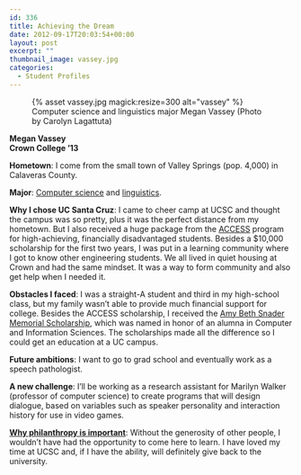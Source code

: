 ```yaml
---
id: 336
title: Achieving the Dream
date: 2012-09-17T20:03:54+00:00
layout: post
excerpt: ""
thumbnail_image: vassey.jpg
categories:
  - Student Profiles
---
```

<figure class="inline-image right">
{% asset vassey.jpg magick:resize=300 alt="vassey" %}<figcaption>Computer science and linguistics major Megan Vassey  
(Photo by Carolyn Lagattuta)</figcaption></figure>

**Megan Vassey**  
 **Crown College ’13**

**Hometown**: I come from the small town of Valley Springs (pop. 4,000) in Calaveras County.

**Major**: [Computer science](http://www.cs.ucsc.edu/) and [linguistics](http://admissions.ucsc.edu/academics/majors/linguistics.html).

**Why I chose UC Santa Cruz**: I came to cheer camp at UCSC and thought the campus was so pretty, plus it was the perfect distance from my hometown. But I also received a huge package from the [ACCESS](http://ua.soe.ucsc.edu/scholarships/access) program for high-achieving, financially disadvantaged students. Besides a $10,000 scholarship for the first two years, I was put in a learning community where I got to know other engineering students. We all lived in quiet housing at Crown and had the same mindset. It was a way to form community and also get help when I needed it.

**Obstacles I faced**: I was a straight-A student and third in my high-school class, but my family wasn’t able to provide much financial support for college. Besides the ACCESS scholarship, I received the [Amy Beth Snader Memorial Scholarship](https://news.ucsc.edu/2003/11/425.html), which was named in honor of an alumna in Computer and Information Sciences. The scholarships made all the difference so I could get an education at a UC campus.

**Future ambitions**: I want to go to grad school and eventually work as a speech pathologist.

**A new challenge**: I’ll be working as a research assistant for Marilyn Walker (professor of computer science) to create programs that will design dialogue, based on variables such as speaker personality and interaction history for use in video games.

[**Why philanthropy is important**](http://live-ucsc-giving.pantheonsite.io/about/why-give-to-uc-santa-cruz/): Without the generosity of other people, I wouldn’t have had the opportunity to come here to learn. I have loved my time at UCSC and, if I have the ability, will definitely give back to the university.
